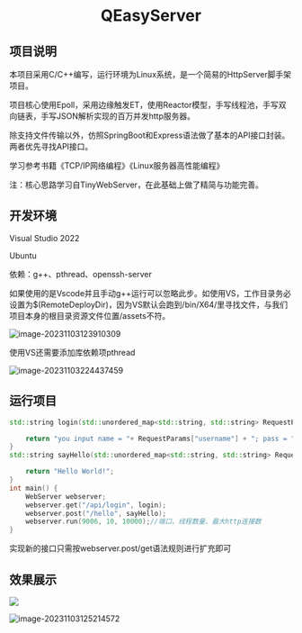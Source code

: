 <div align="center">
    <h1> QEasyServer </h1>
</div>

## 项目说明

本项目采用C/C++编写，运行环境为Linux系统，是一个简易的HttpServer脚手架项目。

项目核心使用Epoll，采用边缘触发ET，使用Reactor模型，手写线程池，手写双向链表，手写JSON解析实现的百万并发http服务器。

除支持文件传输以外，仿照SpringBoot和Express语法做了基本的API接口封装。两者优先寻找API接口。

学习参考书籍《TCP/IP网络编程》《Linux服务器高性能编程》

注：核心思路学习自TinyWebServer，在此基础上做了精简与功能完善。

## 开发环境

Visual Studio 2022

Ubuntu

依赖：g++、pthread、openssh-server

如果使用的是Vscode并且手动g++运行可以忽略此步。如使用VS，工作目录务必设置为$(RemoteDeployDir)，因为VS默认会跑到/bin/X64/里寻找文件，与我们项目本身的根目录资源文件位置/assets不符。

![image-20231103123910309](https://wqby-1304194722.cos.ap-nanjing.myqcloud.com/img/image-20231103123910309.png)

使用VS还需要添加库依赖项pthread

![image-20231103224437459](https://wqby-1304194722.cos.ap-nanjing.myqcloud.com/img/image-20231103224437459.png)

## 运行项目

```c++
std::string login(std::unordered_map<std::string, std::string> RequestParams) {

	return "you input name = "+ RequestParams["username"] + "; pass = " + RequestParams["password"];
}
std::string sayHello(std::unordered_map<std::string, std::string> RequestParams) {

	return "Hello World!";
}
int main() {
	WebServer webserver;
	webserver.get("/api/login", login);
	webserver.post("/hello", sayHello);
	webserver.run(9006, 10, 10000);//端口、线程数量、最大http连接数
}
```

实现新的接口只需按webserver.post/get语法规则进行扩充即可

## 效果展示

![](https://wqby-1304194722.cos.ap-nanjing.myqcloud.com/img/image-20231103125259806.png)

![image-20231103125214572](https://wqby-1304194722.cos.ap-nanjing.myqcloud.com/img/image-20231103125214572.png)

